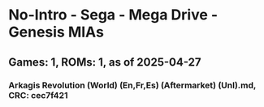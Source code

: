 # No-Intro - Sega - Mega Drive - Genesis MIAs
## Games: 1, ROMs: 1, as of 2025-04-27

### Arkagis Revolution (World) (En,Fr,Es) (Aftermarket) (Unl).md, CRC: cec7f421
